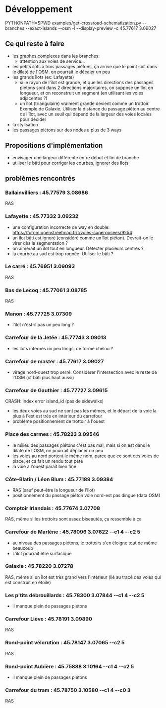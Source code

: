# Développement

PYTHONPATH=$PWD examples/get-crossroad-schematization.py   --branches --exact-islands --osm  -l --display-preview  -c 45.77617 3.09027



## Ce qui reste à faire

* les graphes complexes dans les branches:
    * attention aux voies de service...
* les petits ilots à trois passages piétons, ça arrive que le point soit dans le dilaté de l'OSM. on pourrait le décaler un peu
* les grands îlots (ex: Lafayette)
    * si le rayon de l'îlot est grande, et que les directions des passages piétons sont dans 2 directions majoritaires, on suppose un îlot en longueur, et on reconstruit un segment (en utilisant les voies adjacentes ?)
    * un îlot (triangulaire) vraiment grande devient comme un trottoir. Exemple de Galaxie. Utiliser la distance du passage piéton au centre de l'îlot, avec un seuil qui dépend de la largeur des voies locales pour décider
* la stylisation
* les passages piétons sur des nodes à plus de 3 ways



## Propositions d'implémentation

* envisager une largeur différente entre début et fin de branche
* utiliser le bâti pour corriger les courbes, ignorer des îlots


## problèmes rencontrés

### Ballainvilliers : 45.77579 3.08686

RAS

### Lafayette : 45.77332 3.09232

* une configuration incorrecte de way en double: https://forum.openstreetmap.fr/t/voies-superposees/9254
* un îlot bâti est ignoré (considéré comme un îlot piéton). Devrait-on le virer dès la segmentation ?
* on aimerait un îlot tout en longueur. Détecter plusieurs centres ?
* la courbe au sud est trop rognée. Utiliser le bâti ?

### Le carré : 45.76951 3.09093

RAS

### Bas de Lecoq : 45.77061 3.08785

RAS

### Manon : 45.77725 3.07309

* l'îlot n'est-il pas un peu long ?

### Carrefour de la Jetée : 45.77743 3.09013

* les îlots internes un peu longs, de forme chelou ? 


### Carrefour de master : 45.77617 3.09027

* virage nord-ouest trop serré. Considérer l'intersection avec le reste de l'OSM (cf bâti plus haut aussi)

### Carrefour de Gauthier : 45.77727 3.09615

CRASH: index error island_id (pas de sidewalks)
* les deux voies au sud ne sont pas les mêmes, et le départ de la voie la plus à l'est est très en intérieur du carrefour
* problème positionnement de trottoir à l'ouest

### Place des carmes : 45.78223 3.09546

* le milieu des passages piétons c'est pas mal, mais si on est dans le dilaté de l'OSM, on pourrait déplacer un peu
* les voies au nord portent le même nom, parce que ce sont des voies de place, et ça fait un rendu tout pété
* la voie à l'ouest paraît bien fine

### Côte-Blatin / Léon Blum : 45.77189 3.09384

* RAS (sauf peut-être la longueur de l'îlot)
* positionnement du passage piéton voie nord-est pas dingue (data OSM)

### Comptoir Irlandais : 45.77674 3.07708


RAS, même si les trottoirs sont assez biseautés, ça ressemble à ça

### Carrefour de Marlène : 45.78096 3.07622 --c1 4 --c2 5

* au niveau des passages piétons, le trottoirs s'en éloigne tout de même beaucoup 
* L'îlot pourrait être surfacique

### Galaxie : 45.78220 3.07278

RAS, même si un îlot est très grand vers l'intérieur (lié au tracé des voies qui est construit en étoile)

### Les p'tits débrouillards : 45.78300 3.07844 --c1 4 --c2 5

* il manque plein de passages piétons
### Carrefour Liève : 45.78191 3.09890

RAS

### Rond-point vélorution : 45.78147 3.07065 --c2 5

RAS

### Rond-point Aubière : 45.75888 3.10164 --c1 4 --c2 5

* il manque plein de passages piétons

### Carrefour du tram : 45.78750 3.10580 --c1 4 --c0 3

RAS
